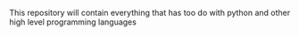 This repository will contain everything that has too do with python and other high level programming languages
